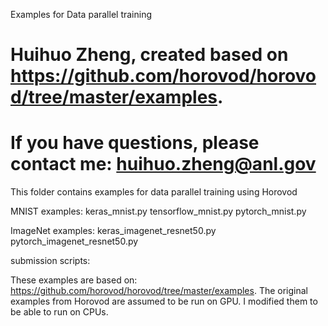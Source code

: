 Examples for Data parallel training 

# Huihuo Zheng, created based on https://github.com/horovod/horovod/tree/master/examples.
# If you have questions, please contact me: huihuo.zheng@anl.gov

This folder contains examples for data parallel training using Horovod

MNIST examples:
      keras_mnist.py
      tensorflow_mnist.py
      pytorch_mnist.py

ImageNet examples:
     keras_imagenet_resnet50.py
     pytorch_imagenet_resnet50.py

submission scripts:
    
These examples are based on: https://github.com/horovod/horovod/tree/master/examples. The original examples from Horovod are assumed to be run on GPU. I modified them to be able to run on CPUs.

